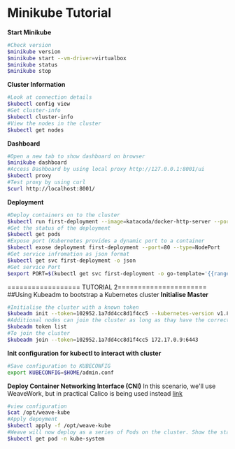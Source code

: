 # Minikube Tutorial

**Start Minikube**
```sh
#Check version
$minikube version
$minikube start --vm-driver=virtualbox
$minikube status
$minikube stop
```

**Cluster Information**
```sh
#Look at connection details
$kubectl config view
#Get cluster-info
$kubectl cluster-info
#View the nodes in the cluster
$kubectl get nodes
```

**Dashboard**
```sh
#Open a new tab to show dashboard on browser
$minikube dashboard
#Access Dashboard by using local proxy http://127.0.0.1:8001/ui
$kubectl proxy
#Test proxy by using curl
$curl http://localhost:8001/
```

**Deployment**
```sh
#Deploy containers on to the cluster
$kubectl run first-deployment --image=katacoda/docker-http-server --port=80
#Get the status of the deployment
$kubectl get pods
#Expose port (Kubernetes provides a dynamic port to a container
$kubectl exose deployment first-deployment --port=80 --type=NodePort
#Get service infromation as json format
$kubectl get svc first-deployment -o json
#Get service Port
$export PORT=$(kubectl get svc first-deployment -o go-template='{{range.spec.ports}}{{if .nodePort}}{{.nodePort}}{{"\n"}}{{end}}{{end}}')
```

================== TUTORIAL 2======================
##Using Kubeadm to bootstrap a Kubernetes cluster
**Initialise Master**
```sh
#Initialise the cluster with a known token
$kubeadm init --token=102952.1a7dd4cc8d1f4cc5 --kubernetes-version v1.8.0
#Additional nodes can join the cluster as long as thay have the correct token. View the token by using this command:
$kubeadm token list
#To join the cluster
$kubeadm join --token=102952.1a7dd4cc8d1f4cc5 172.17.0.9:6443
```
**Init configuration for kubectl to interact with cluster**
```sh
#Save configuration to KUBECONFIG
export KUBECONFIG=$HOME/admin.conf
```
**Deploy Container Networking Interface (CNI)**
In this scenario, we'll use WeaveWork, but in practical Calico is being used instead [link](https://kubernetes.io/docs/concepts/cluster-administration/addons/)
```sh
#view configuration
$cat /opt/weave-kube
#Apply depoyment
$kubectl apply -f /opt/weave-kube
#Weave will now deploy as a series of Pods on the cluster. Show the status:
$kubectl get pod -n kube-system
```




















































